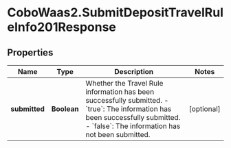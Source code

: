 # CoboWaas2.SubmitDepositTravelRuleInfo201Response

## Properties

Name | Type | Description | Notes
------------ | ------------- | ------------- | -------------
**submitted** | **Boolean** | Whether the Travel Rule information has been successfully submitted. - &#x60;true&#x60;: The information has been successfully submitted. - &#x60;false&#x60;: The information has not been submitted.  | [optional] 


